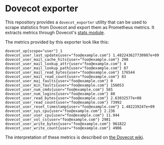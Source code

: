 # Dovecot exporter

This repository provides a `dovecot_exporter` utility that can be used
to scrape statistics from Dovecot and export them as Prometheus metrics.
It extracts metrics through Dovecot's
[stats module](https://wiki2.dovecot.org/Statistics).

The metrics provided by this exporter look like this:

```
dovecot_up{scope="user"} 1
dovecot_user_last_update{user="foo@example.com"} 1.482243627730987e+09
dovecot_user_mail_cache_hits{user="foo@example.com"} 298
dovecot_user_mail_lookup_attr{user="foo@example.com"} 4
dovecot_user_mail_lookup_path{user="foo@example.com"} 87
dovecot_user_mail_read_bytes{user="foo@example.com"} 176544
dovecot_user_mail_read_count{user="foo@example.com"} 83
dovecot_user_maj_faults{user="foo@example.com"} 0
dovecot_user_min_faults{user="foo@example.com"} 156053
dovecot_user_num_cmds{user="foo@example.com"} 565
dovecot_user_num_logins{user="foo@example.com"} 80
dovecot_user_read_bytes{user="foo@example.com"} 2.63032577e+08
dovecot_user_read_count{user="foo@example.com"} 73992
dovecot_user_reset_timestamp{user="foo@example.com"} 1.482239247e+09
dovecot_user_sys_cpu{user="foo@example.com"} 2.236
dovecot_user_user_cpu{user="foo@example.com"} 11.944
dovecot_user_vol_cs{user="foo@example.com"} 2981
dovecot_user_write_bytes{user="foo@example.com"} 961822
dovecot_user_write_count{user="foo@example.com"} 4906
```

The interpretation of these metrics is described on
[the Dovecot wiki](https://wiki2.dovecot.org/Statistics#Statistics_gathered).
